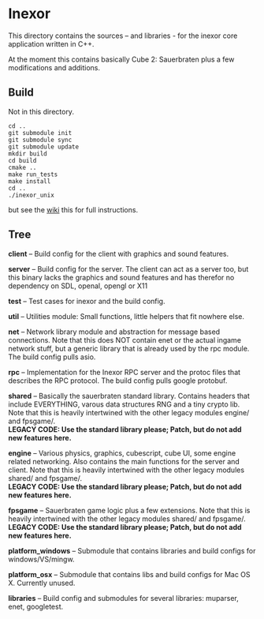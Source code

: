 # Inexor

This directory contains the sources – and libraries - for
the inexor core application written in C++.

At the moment this contains basically Cube 2: Sauerbraten
plus a few modifications and additions.

## Build

Not in this directory.

  ```shell
  cd ..
  git submodule init
  git submodule sync
  git submodule update
  mkdir build
  cd build
  cmake ..
  make run_tests
  make install
  cd ..
  ./inexor_unix
  ```

but see the [wiki](https://github.com/inexor-game/code/wiki/Build)
this for full instructions.

## Tree

**client** – Build config for the client with
graphics and sound features.

**server** – Build config for the server. The client can act
as a server too, but this binary lacks the graphics and
sound features and has therefor no dependency on SDL,
openal, opengl or X11

**test** – Test cases for inexor and the build config.

**util** – Utilities module: Small functions, little helpers
that fit nowhere else.

**net** – Network library module and abstraction for message
based connections. Note that this does NOT contain enet or
the actual ingame network stuff, but a generic library that
is already used by the rpc module. The build config pulls
asio.

**rpc** – Implementation for the Inexor RPC server and the
protoc files that describes the RPC protocol. The build
config pulls google protobuf.

**shared** – Basically the sauerbraten standard library.
Contains headers that include EVERYTHING, varous data
structures RNG and a tiny crypto lib. Note that this is
heavily intertwined with the other legacy modules engine/
and fpsgame/.  
**LEGACY CODE: Use the standard library please; Patch, but
do not add new features here.**

**engine** – Various physics, graphics, cubescript, cube UI,
some engine related networking. Also contains the main
functions for the server and client. Note that this is
heavily intertwined with the other legacy modules shared/
and fpsgame/.  
**LEGACY CODE: Use the standard library please; Patch, but
do not add new features here.**

**fpsgame** – Sauerbraten game logic plus a few extensions.
Note that this is heavily intertwined with the other legacy
modules shared/ and fpsgame/.  
**LEGACY CODE: Use the standard library please; Patch, but
do not add new features here.**

**platform_windows** – Submodule that contains libraries and
build configs for windows/VS/mingw.

**platform_osx** – Submodule that contains libs and build
configs for Mac OS X. Currently unused.

**libraries** – Build config and submodules for several
libraries: muparser, enet, googletest.

